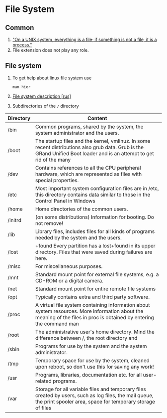 # File System

## Common
1. ["On a UNIX system, everything is a file; if something is not a file, it is a process."](http://www.tldp.org/LDP/intro-linux/html/sect_03_01.html)
1. File extension does not play any role.

## File system
1. To get help about linux file system use
    ```
    man hier
    ```
1. [File system description [rus]](https://stepik.org/lesson/28949/step/2?course=%D0%9E%D1%81%D0%BD%D0%BE%D0%B2%D1%8B-Linux&unit=9961)

1. Subdirectories of the `/` directory

| Directory	| Content |
| --------- | ------- |
| /bin |	Common programs, shared by the system, the system administrator and the users. |
| /boot |	The startup files and the kernel, vmlinuz. In some recent distributions also grub data. Grub is the GRand Unified Boot loader and is an attempt to get rid of the many  |different boot-loaders we know today.
| /dev |	Contains references to all the CPU peripheral hardware, which are represented as files with special properties. |
| /etc |	Most important system configuration files are in /etc, this directory contains data similar to those in the Control Panel in Windows |
| /home |	Home directories of the common users. |
| /initrd |	(on some distributions) Information for booting. Do not remove! |
| /lib |	Library files, includes files for all kinds of programs needed by the system and the users. |
| /lost |+found	Every partition has a lost+found in its upper directory. Files that were saved during failures are here. |
| /misc |	For miscellaneous purposes. |
| /mnt |	Standard mount point for external file systems, e.g. a CD-ROM or a digital camera. |
| /net |	Standard mount point for entire remote file systems |
| /opt |	Typically contains extra and third party software. |
| /proc |	A virtual file system containing information about system resources. More information about the meaning of the files in proc is obtained by entering the command man  |proc in a terminal window. The file proc.txt discusses the virtual file system in detail.
| /root |	The administrative user's home directory. Mind the difference between /, the root directory and | /root |, the home directory of the root user. |
| /sbin |	Programs for use by the system and the system administrator. |
| /tmp |	Temporary space for use by the system, cleaned upon reboot, so don't use this for saving any work! |
| /usr |	Programs, libraries, documentation etc. for all user-related programs. |
| /var |	Storage for all variable files and temporary files created by users, such as log files, the mail queue, the print spooler area, space for temporary storage of files  |downloaded from the Internet, or to keep an image of a CD before burning it.
